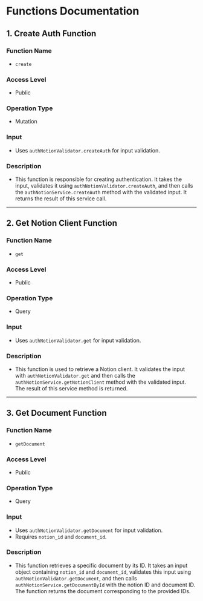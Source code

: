 # Functions Documentation

## 1. Create Auth Function

### Function Name

- `create`

### Access Level

- Public

### Operation Type

- Mutation

### Input

- Uses `authNotionValidator.createAuth` for input validation.

### Description

- This function is responsible for creating authentication. It takes the input, validates it using `authNotionValidator.createAuth`, and then calls the `authNotionService.createAuth` method with the validated input. It returns the result of this service call.

---

## 2. Get Notion Client Function

### Function Name

- `get`

### Access Level

- Public

### Operation Type

- Query

### Input

- Uses `authNotionValidator.get` for input validation.

### Description

- This function is used to retrieve a Notion client. It validates the input with `authNotionValidator.get` and then calls the `authNotionService.getNotionClient` method with the validated input. The result of this service method is returned.

---

## 3. Get Document Function

### Function Name

- `getDocument`

### Access Level

- Public

### Operation Type

- Query

### Input

- Uses `authNotionValidator.getDocument` for input validation.
- Requires `notion_id` and `document_id`.

### Description

- This function retrieves a specific document by its ID. It takes an input object containing `notion_id` and `document_id`, validates this input using `authNotionValidator.getDocument`, and then calls `authNotionService.getDocumentById` with the notion ID and document ID. The function returns the document corresponding to the provided IDs.
